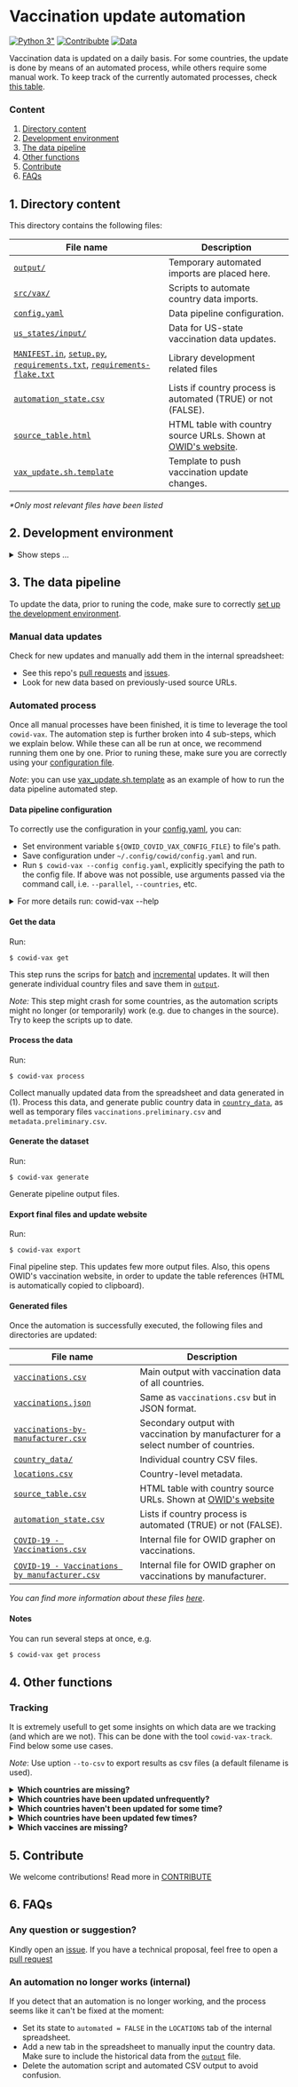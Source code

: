 # Vaccination update automation
[![Python 3"](https://img.shields.io/badge/python-3.7|3.8|3.9-blue.svg?&logo=python&logoColor=yellow)](https://www.python.org/downloads/release/python-3)
[![Contribubte](https://img.shields.io/badge/-contribute-0055ff)](CONTRIBUTE.md)
[![Data](https://img.shields.io/badge/public-data-purple)](../../../public/data/)

Vaccination data is updated on a daily basis. For some countries, the update is done by means of an automated process,
while others require some manual work. To keep track of the currently automated processes, check [this
table](automation_state.csv). 

### Content
1. [Directory content](#1-directory-content)
2. [Development environment](#2-development-environment)
3. [The data pipeline](#3-the-data-pipeline)
4. [Other functions](#4-other-functions)
5. [Contribute](CONTRIBUTE.md)
6. [FAQs](#6-FAQs)

## 1. Directory content
This directory contains the following files:


| File name      | Description |
| ----------- | ----------- |
| [`output/`](output)      | Temporary automated imports are placed here.       |
| [`src/vax/`](src/vax)      | Scripts to automate country data imports.       |
| [`config.yaml`](config.yaml)      | Data pipeline configuration.       |
| [`us_states/input/`](us_states/input)      | Data for US-state vaccination data updates.       |
| [`MANIFEST.in`](MANIFEST.IN), [`setup.py`](setup.py), [`requirements.txt`](requirements.txt), [`requirements-flake.txt`](requirements-flake.txt)      |     Library development related files   |
| [`automation_state.csv`](automation_state.csv)      |     Lists if country process is automated (TRUE) or not (FALSE).   |
| [`source_table.html`](source_table.html)      | HTML table with country source URLs. Shown at [OWID's website](https://ourworldindata.org/covid-vaccinations#source-information-country-by-country).       |
| [`vax_update.sh.template`](vax_update.sh.template)      | Template to push vaccination update changes.       |

_*Only most relevant files have been listed_ 


## 2. Development environment
<details closed>
<summary>Show steps ...</summary>
Follow the steps below to correctly set up your virtual environment.

### Python version
Make sure you have a working environment with Python 3 installed. We use Python >= 3.7.

You can check this with:

```
python --version
```

### Install library
In your environment (shell), install the library in development mode. That is, run:

```
$ pip install -e .
```

In addition to `owid-covid19-vaccination-dev` package, this will install the command tool `cowid-vax`, which is required
to run the data pipeline.

### Configuration file

To correctly run the data pipeline, make sure to have a valid _configuration file_. We currently use
[config.yaml](config.yaml). This file contains data used throughout the different pipeline stages.

```yaml
global:
  project_dir: !ENV ${OWID_COVID_PROJECT_DIR}
  credentials: !ENV ${OWID_COVID_VAX_CREDENTIALS_FILE}
pipeline:
  get-data:
    parallel: True
    countries:
    njobs: -2
    skip_countries:
      - Colombia
  process-data:
    skip_complete:
    skip_monotonic_check:
      Northern Ireland:
        - date: 2021-04-29
          metrics: people_vaccinated
    skip_anomaly_check:
      Bahrain:
        - date: 2021-03-06
          metrics: total_vaccinations
      Bolivia:
        - date: 2021-03-06
          metrics: people_vaccinated
      Brazil:
        - date: 2021-01-21
          metrics: 
           - total_vaccinations
           - people_vaccinated
  generate-dataset:
```

Our current configuration requires to previously set environment variables `${OWID_COVID_PROJECT_DIR}` and
`${OWID_COVID_VAX_CREDENTIALS_FILE}`. We recommend defining them in `~/.bashrc` or `/.bash_profile`. For instance:

```sh
export OWID_COVID_PROJECT_DIR=/Users/username/projects/covid-19-data
export OWID_COVID_VAX_CREDENTIALS_FILE=${OWID_COVID_PROJECT_DIR}/scripts/scripts/vaccinations/vax_dataset_config.json
```

### Credentials file
The environment variable `${OWID_COVID_VAX_CREDENTIALS_FILE}` corresponds to the path to the credentials file. This is internal. Google-related fields require a valid OAuth JSON credentials file (see [gsheets
  documentation](https://gsheets.readthedocs.io/en/stable/#quickstart)). The file should have the following structure:
```json
{
    "greece_api_token": "[GREECE_API_TOKEN]",
    "owid_cloud_table_post": "[OWID_CLOUD_TABLE_POST]",
    "google_credentials": "[CREDENTIALS_JSON_PATH]",
    "google_spreadsheet_vax_id": "[SHEET_ID]",
    "twitter_consumer_key": "[TWITTER_CONSUMER_KEY]",
    "twitter_consumer_secret": "[TWITTER_CONSUMER_SECRET]"
}
```

### Check the style
We use [flake8](https://flake8.pycqa.org/en/latest/) to check the style of our code. The configuration lives in file 
[tox.ini](tox.ini). To check the style, simply run

```sh
$ tox
```
**Note**: This requires tox to be installed (`$ pip install tox`)
</details>

## 3. The data pipeline
To update the data, prior to runing the code, make sure to correctly [set up the development environment](#development-environment).

### Manual data updates

Check for new updates and manually add them in the internal spreadsheet:
- See this repo's [pull requests](https://github.com/owid/covid-19-data/pulls) and [issues](https://github.com/owid/covid-19-data/issues).
- Look for new data based on previously-used source URLs.

### Automated process
Once all manual processes have been finished, it  is time to leverage the tool `cowid-vax`. The automation step is
further broken into 4 sub-steps, which we explain below. While these can all be run at once, we recommend running them
one by one. Prior to runing these, make sure you are correctly using your [configuration file](#configuration-file).

*Note*: you can use [vax_update.sh.template](vax_update.sh.template) as an example of how to run the data pipeline
automated step.

#### Data pipeline configuration
To correctly use the configuration in your [config.yaml](config.yaml), you can:
  - Set environment variable `${OWID_COVID_VAX_CONFIG_FILE}` to file's path.
  - Save configuration under `~/.config/cowid/config.yaml` and run.
  - Run `$ cowid-vax --config config.yaml`, explicitly specifying the path to the config file.
If above was not possible, use arguments passed via the command call, i.e. `--parallel`, `--countries`, etc.


<details closed>
<summary markdown='span'>For more details run: cowid-vax --help</summary>

```txt
usage: cowid-vax [-h] [-c COUNTRIES] [-p] [-j NJOBS] [-s] [--config CONFIG] [--credentials CREDENTIALS] [--checkr]
                 {get-data,process-data,generate-dataset,export,all}

Execute COVID-19 vaccination data collection pipeline.

positional arguments:
  {get-data,process-data,generate-dataset,export,all}
                        Choose a step: i) `get-data` will run automated scripts, 2) `process-data` will get csvs generated in
                        1 and collect all data from spreadsheet, 3) `generate-dataset` generate the output files, 4) `export`
                        to generate all final files, 5) `all` will run all steps sequentially.

optional arguments:
  -h, --help            show this help message and exit
  -c COUNTRIES, --countries COUNTRIES
                        Run for a specific country. For a list of countries use commas to separate them (only in mode get-
                        data)E.g.: peru, norway. Special keywords: 'all' to run all countries, 'incremental' to run
                        incrementalupdates, 'batch' to run batch updates. Defaults to all countries. (default: all)
  -p, --parallel        Execution done in parallel (only in mode get-data). (default: False)
  -j NJOBS, --njobs NJOBS
                        Number of jobs for parallel processing. Check Parallel class in joblib library for more info (only in
                        mode get-data). (default: -2)
  -s, --show-config     Display configuration parameters at the beginning of the execution. (default: False)
  --config CONFIG       Path to config file (YAML). Will look for file in path given by environment variable
                        `$OWID_COVID_VAX_CONFIG_FILE`. If not set, will default to ~/.config/cowid/config.yaml (default:
                        /Users/lucasrodes/repos/covid-19-data/scripts/scripts/vaccinations/config.yaml)
  --credentials CREDENTIALS
                        Path to credentials file (JSON). If a config file is being used, the value ther will be prioritized.
                        (default: vax_dataset_config.json)
  --checkr              Compare results from generate-dataset with results obtained with former generate_dataset.R script.It
                        requires that the R script is previously run (without removing temporary files vax & metadata)!
                        (default: False)

```
</details>

#### Get the data

Run: 

```
$ cowid-vax get
```
This step runs the scrips for [batch](src/vax/batch) and [incremental](src/vax/incremental) updates. It will then generate
individual country files and save them in [`output`](output).

*Note:* This step might crash for some countries, as the automation scripts might no longer (or temporarily) work
(e.g. due to changes in the source). Try to keep the scripts up to date.
#### Process the data

Run: 

```
$ cowid-vax process
```

Collect manually updated data from the spreadsheet and data generated in (1). Process this data, and generate public country data in
  [`country_data`](../../../public/data/vaccinations/country_data/), as well as temporary files 
  `vaccinations.preliminary.csv` and `metadata.preliminary.csv`.

#### Generate the dataset

Run: 

```
$ cowid-vax generate
```

Generate pipeline output files.

#### Export final files and update website

Run: 

```
$ cowid-vax export
```

Final pipeline step. This updates few more output files. Also, this opens OWID's vaccination website, in order to update
the table references (HTML is automatically copied to clipboard).

#### Generated files
Once the automation is successfully executed, the following files and directories are updated:

| File name      | Description |
| ----------- | ----------- |
| [`vaccinations.csv`](../../../public/data/vaccinations/vaccinations.csv)      | Main output with vaccination data of all countries.       |
| [`vaccinations.json`](../../../public/data/vaccinations/vaccinations.json)   | Same as `vaccinations.csv` but in JSON format.        |
| [`vaccinations-by-manufacturer.csv`](../../../public/data/vaccinations/vaccinations-by-manufacturer.csv)   | Secondary output with vaccination by manufacturer for a select number of countries.        |
| [`country_data/`](../../../public/data/vaccinations/country_data/)   | Individual country CSV files.        |
| [`locations.csv`](../../../public/data/vaccinations/locations.csv)   | Country-level metadata.        |
| [`source_table.csv`](source_table.html)   | HTML table with country source URLs. Shown at [OWID's website](https://ourworldindata.org/covid-vaccinations#source-information-country-by-country)        |
| [`automation_state.csv`](automation_state.csv)   | Lists if country process is automated (TRUE) or not (FALSE).        |
| [`COVID-19 - Vaccinations.csv`](../../grapher/COVID-19%20-%20Vaccinations.csv)   | Internal file for OWID grapher on vaccinations.        |
| [`COVID-19 - Vaccinations by manufacturer.csv`](../../grapher/COVID-19%20-%20Vaccinations%20by%20manufacturer.csv)   | Internal file for OWID grapher on vaccinations by manufacturer.        |


_You can find more information about these files [here](../../../public/data/vaccinations/README.md)_.

#### Notes

You can run several steps at once, e.g.

```sh
$ cowid-vax get process
```

## 4. Other functions
### Tracking
It is extremely usefull to get some insights on which data are we tracking (and which are we not). This can be done with
the tool `cowid-vax-track`. Find below some use cases.

*Note*: Use uption `--to-csv` to export results as csv files (a default filename is used).

<details closed>
<summary><strong>Which countries are missing?</strong></summary>
Run 

```
$ cowid-vax-track countries-missing
```
Countries are given from most to least populated.
</details>

<details closed>
<summary><strong>Which countries have been updated unfrequently?</strong></summary>
Get the list of countries sorted by least frequently updated. The update frequency is defined by the ratio between the 
number of days with an update and the number of days of observation (i.e. days since first update).

```
$ cowid-vax-track countries-least-updatedfreq
```

Countries are given from least to most frequently updated.
</details>

<details closed>
<summary><strong>Which countries haven't been updated for some time?</strong></summary>
Get the list of countries and their last update by running:

```
$ cowid-vax-track countries-last-updated
```

Countries are given from least to most recently updated.
</details>

<details closed>
<summary><strong>Which countries have been updated few times?</strong></summary>
Get the list of countries least updated (in absolute counts):

```
$ cowid-vax-track countries-least-updated
```

Countries are given from least to most frequently updated.
</details>

<details closed>
<summary><strong>Which vaccines are missing?</strong></summary>
Get the list of countries with missing vaccines:

```
$ cowid-vax-track vaccines-missing
```

Countries are given from the one with the least to the one with he most number of untracked vaccines.
</details>


## 5. Contribute
We welcome contributions! Read more in [CONTRIBUTE](CONTRIBUTE.md)
## 6. FAQs

### Any question or suggestion?
Kindly open an [issue](https://github.com/owid/covid-19-data/issues/new). If you have a technical proposal, feel free to
open a [pull request](https://github.com/owid/covid-19-data/compare)

### An automation no longer works (internal)
If you detect that an automation is no longer working, and the process seems like it can't be fixed at the moment:
- Set its state to `automated = FALSE` in the `LOCATIONS` tab of the internal spreadsheet.
- Add a new tab in the spreadsheet to manually input the country data. Make sure to include the historical data from the [`output`](output) file.
- Delete the automation script and automated CSV output to avoid confusion.
